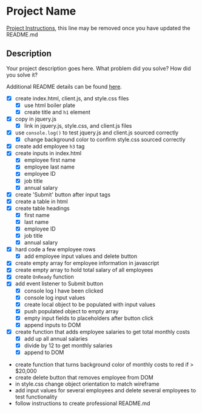 # Project Name

[Project Instructions](./INSTRUCTIONS.md), this line may be removed once you have updated the README.md

## Description

Your project description goes here. What problem did you solve? How did you solve it?

Additional README details can be found [here](https://github.com/PrimeAcademy/github-finalization-assignment).

- [X] create index.html, client.js, and style.css files
    - [X] use html boiler plate
    - [X] create title and `h1` element
- [X] copy in jquery.js
    - [X] link in jquery.js, style.css, and client.js files
- [X] use `console.log()` to test jquery.js and client.js sourced correctly
    - [X] change background color to confirm style.css sourced correctly
- [X] create add employee `h3` tag
- [X] create inputs in index.html
    - [X] employee first name
    - [X] employee last name
    - [X] employee ID
    - [X] job title
    - [X] annual salary
- [X] create 'Submit' button after input tags
- [X] create a table in html
- [X] create table headings
    - [X] first name
    - [X] last name
    - [X] employee ID
    - [X] job title
    - [X] annual salary
- [X] hard code a few employee rows
    - [X] add employee input values and delete button
- [X] create empty array for employee information in javascript
- [X] create empty array to hold total salary of all employees
- [X] create `OnReady` function
- [X] add event listener to Submit button
    - [X] console log I have been clicked
    - [X] console log input values
    - [X] create local object to be populated with input values
    - [X] push populated object to empty array
    - [X] empty input fields to placeholders after button click
    - [X] append inputs to DOM
- [X] create function that adds employee salaries to get total monthly costs
    - [X] add up all annual salaries
    - [X] divide by 12 to get monthly salaries
    - [X] append to DOM
- create function that turns background color of monthly costs to red if > $20,000
- create delete button that removes employee from DOM
- in style.css change object orientation to match wireframe
- add input values for several employees and delete several employees to test functionality
- follow instructions to create professional README.md
